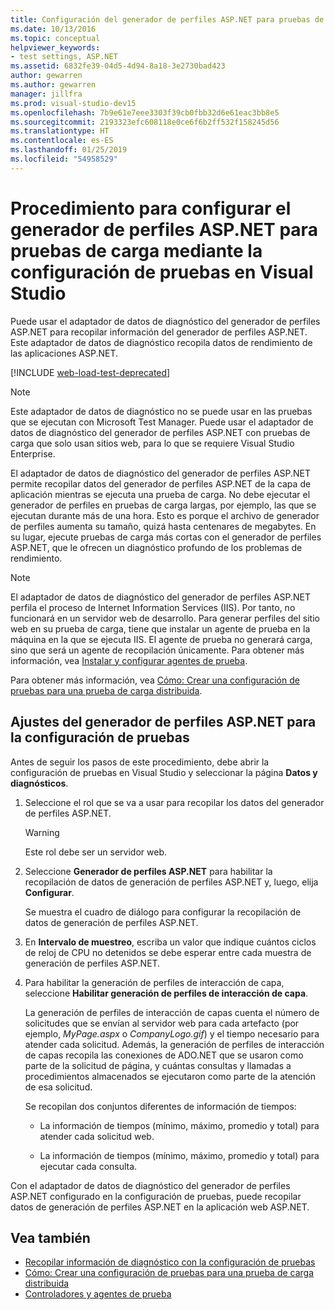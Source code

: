 ```yaml
---
title: Configuración del generador de perfiles ASP.NET para pruebas de carga
ms.date: 10/13/2016
ms.topic: conceptual
helpviewer_keywords:
- test settings, ASP.NET
ms.assetid: 6832fe39-04d5-4d94-8a18-3e2730bad423
author: gewarren
ms.author: gewarren
manager: jillfra
ms.prod: visual-studio-dev15
ms.openlocfilehash: 7b9e61e7eee3303f39cb0fbb32d6e61eac3bb8e5
ms.sourcegitcommit: 2193323efc608118e0ce6f6b2ff532f158245d56
ms.translationtype: HT
ms.contentlocale: es-ES
ms.lasthandoff: 01/25/2019
ms.locfileid: "54958529"
---
```

# <a name="how-to-configure-aspnet-profiler-for-load-tests-using-test-settings-in-visual-studio"></a>Procedimiento para configurar el generador de perfiles ASP.NET para pruebas de carga mediante la configuración de pruebas en Visual Studio

Puede usar el adaptador de datos de diagnóstico del generador de perfiles ASP.NET para recopilar información del generador de perfiles ASP.NET. Este adaptador de datos de diagnóstico recopila datos de rendimiento de las aplicaciones ASP.NET.

[!INCLUDE [web-load-test-deprecated](includes/web-load-test-deprecated.md)]

> [!NOTE]
> Este adaptador de datos de diagnóstico no se puede usar en las pruebas que se ejecutan con Microsoft Test Manager. Puede usar el adaptador de datos de diagnóstico del generador de perfiles ASP.NET con pruebas de carga que solo usan sitios web, para lo que se requiere Visual Studio Enterprise.

El adaptador de datos de diagnóstico del generador de perfiles ASP.NET permite recopilar datos del generador de perfiles ASP.NET de la capa de aplicación mientras se ejecuta una prueba de carga. No debe ejecutar el generador de perfiles en pruebas de carga largas, por ejemplo, las que se ejecutan durante más de una hora. Esto es porque el archivo de generador de perfiles aumenta su tamaño, quizá hasta centenares de megabytes. En su lugar, ejecute pruebas de carga más cortas con el generador de perfiles ASP.NET, que le ofrecen un diagnóstico profundo de los problemas de rendimiento.

> [!NOTE]
> El adaptador de datos de diagnóstico del generador de perfiles ASP.NET perfila el proceso de Internet Information Services (IIS). Por tanto, no funcionará en un servidor web de desarrollo. Para generar perfiles del sitio web en su prueba de carga, tiene que instalar un agente de prueba en la máquina en la que se ejecuta IIS. El agente de prueba no generará carga, sino que será un agente de recopilación únicamente. Para obtener más información, vea [Instalar y configurar agentes de prueba](../test/lab-management/install-configure-test-agents.md).

Para obtener más información, vea [Cómo: Crear una configuración de pruebas para una prueba de carga distribuida](../test/how-to-create-a-test-setting-for-a-distributed-load-test.md).

## <a name="configure-the-aspnet-profiler-for-your-test-settings"></a>Ajustes del generador de perfiles ASP.NET para la configuración de pruebas

Antes de seguir los pasos de este procedimiento, debe abrir la configuración de pruebas en Visual Studio y seleccionar la página **Datos y diagnósticos**.

1.  Seleccione el rol que se va a usar para recopilar los datos del generador de perfiles ASP.NET.

    > [!WARNING]
    > Este rol debe ser un servidor web.

2.  Seleccione **Generador de perfiles ASP.NET** para habilitar la recopilación de datos de generación de perfiles ASP.NET y, luego, elija **Configurar**.

     Se muestra el cuadro de diálogo para configurar la recopilación de datos de generación de perfiles ASP.NET.

3.  En **Intervalo de muestreo**, escriba un valor que indique cuántos ciclos de reloj de CPU no detenidos se debe esperar entre cada muestra de generación de perfiles ASP.NET.

4.  Para habilitar la generación de perfiles de interacción de capa, seleccione **Habilitar generación de perfiles de interacción de capa**.

     La generación de perfiles de interacción de capas cuenta el número de solicitudes que se envían al servidor web para cada artefacto (por ejemplo, *MyPage.aspx* o *CompanyLogo.gif*) y el tiempo necesario para atender cada solicitud. Además, la generación de perfiles de interacción de capas recopila las conexiones de ADO.NET que se usaron como parte de la solicitud de página, y cuántas consultas y llamadas a procedimientos almacenados se ejecutaron como parte de la atención de esa solicitud.

     Se recopilan dos conjuntos diferentes de información de tiempos:

    -   La información de tiempos (mínimo, máximo, promedio y total) para atender cada solicitud web.

    -   La información de tiempos (mínimo, máximo, promedio y total) para ejecutar cada consulta.

Con el adaptador de datos de diagnóstico del generador de perfiles ASP.NET configurado en la configuración de pruebas, puede recopilar datos de generación de perfiles ASP.NET en la aplicación web ASP.NET.

## <a name="see-also"></a>Vea también

- [Recopilar información de diagnóstico con la configuración de pruebas](../test/collect-diagnostic-information-using-test-settings.md)
- [Cómo: Crear una configuración de pruebas para una prueba de carga distribuida](../test/how-to-create-a-test-setting-for-a-distributed-load-test.md)
- [Controladores y agentes de prueba](configure-test-agents-and-controllers-for-load-tests.md)